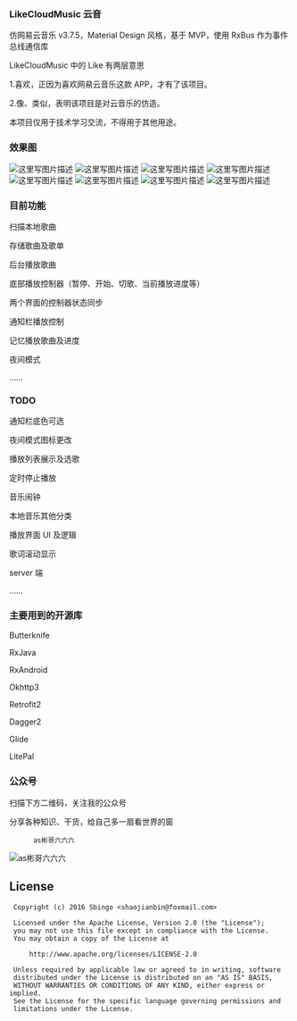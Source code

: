 ### LikeCloudMusic 云音
仿网易云音乐 v3.7.5，Material Design 风格，基于 MVP，使用 RxBus 作为事件总线通信库

LikeCloudMusic 中的 Like 有两层意思

1.喜欢，正因为喜欢网易云音乐这款 APP，才有了该项目。

2.像、类似，表明该项目是对云音乐的仿造。

本项目仅用于技术学习交流，不得用于其他用途。

### 效果图
![这里写图片描述](https://github.com/Sbingo/LikeCloudMusic/blob/master/gif/LikeCloudMusic.gif)
![这里写图片描述](https://github.com/Sbingo/LikeCloudMusic/blob/master/Screenshot/2.png)
![这里写图片描述](https://github.com/Sbingo/LikeCloudMusic/blob/master/Screenshot/4.png)
![这里写图片描述](https://github.com/Sbingo/LikeCloudMusic/blob/master/Screenshot/6.png)
![这里写图片描述](https://github.com/Sbingo/LikeCloudMusic/blob/master/Screenshot/7.png)
![这里写图片描述](https://github.com/Sbingo/LikeCloudMusic/blob/master/Screenshot/9.png)
![这里写图片描述](https://github.com/Sbingo/LikeCloudMusic/blob/master/Screenshot/12.png)
![这里写图片描述](https://github.com/Sbingo/LikeCloudMusic/blob/master/Screenshot/13.png)
### 目前功能

扫描本地歌曲

存储歌曲及歌单

后台播放歌曲

底部播放控制器（暂停、开始、切歌、当前播放进度等）

两个界面的控制器状态同步

通知栏播放控制

记忆播放歌曲及进度

夜间模式

……
### TODO

通知栏底色可选

夜间模式图标更改

播放列表展示及选歌

定时停止播放

音乐闹钟

本地音乐其他分类

播放界面 UI 及逻辑

歌词滚动显示

server 端

……
### 主要用到的开源库

Butterknife

RxJava

RxAndroid

Okhttp3

Retrofit2

Dagger2

Glide

LitePal

### 公众号
扫描下方二维码，关注我的公众号 

分享各种知识、干货，给自己多一扇看世界的窗
    
          as彬哥六六六
![as彬哥六六六](https://s2.ax1x.com/2019/03/22/A8dPfA.jpg)

License
---------------
  ```
   Copyright (c) 2016 Sbingo <shaojianbin@foxmail.com>

   Licensed under the Apache License, Version 2.0 (the "License");
   you may not use this file except in compliance with the License.
   You may obtain a copy of the License at

       http://www.apache.org/licenses/LICENSE-2.0

   Unless required by applicable law or agreed to in writing, software
   distributed under the License is distributed on an "AS IS" BASIS,
   WITHOUT WARRANTIES OR CONDITIONS OF ANY KIND, either express or implied.
   See the License for the specific language governing permissions and
   limitations under the License.
```
